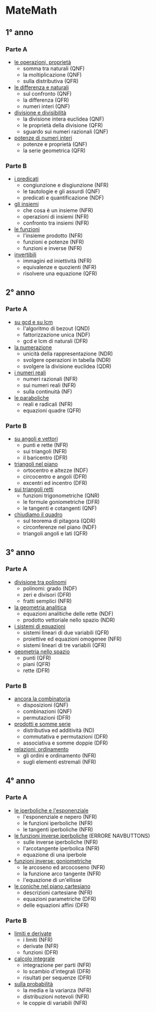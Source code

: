 # MateMath

## 1° anno

### Parte A

- <a href="1°A/1°A_1.html">le operazioni, proprietà</a>
  - somma tra naturali (QNF)
  - la moltiplicazione (QNF)
  - sulla distributiva (QFR)
- <a href="1°A/1°A_2.html">le differenza e naturali</a>
  - sul confronto (QNF)
  - la differenza (QFR)
  - numeri interi (QNF)
- <a href="1°A/1°A_3.html">divisione e divisibilità</a>
  - la divisione intera euclidea (QNF)
  - le proprietà della divisione (QFR)
  - sguardo sui numeri razionali (QNF)
- <a href="1°A/1°A_4.html">potenze di numeri interi</a>
  - potenze e proprietà (QNF)
  - la serie geometrica (QFR)

### Parte B

- <a href="1°B/1°B_1.html">i predicati</a>
  - congiunzione e disgiunzione (NFR)
  - le tautologie e gli assurdi (QNF)
  - predicati e quantificazione (NDF)
- <a href="1°B/1°B_2.html">gli insiemi</a>
  - che cosa è un insieme (NFR)
  - operazioni di insiemi (NFR)
  - confronto tra insiemi (NFR)
- <a href="1°B/1°B_3.html">le funzioni</a>
  - l'insieme prodotto (NFR)
  - funzioni e potenze (NFR)
  - funzioni e inverse (NFR)
- <a href="1°B/1°B_4.html">invertibili</a>
  - immagini ed iniettività (NFR)
  - equivalenze e quozienti (NFR)
  - risolvere una equazione (QFR)

## 2° anno

### Parte A

- <a href="2°A/2°A_1.html">su gcd e su lcm</a>
  - l'algoritmo di bezout (QND)
  - fattorizzazione unica (NDF)
  - gcd e lcm di naturali (DFR)
- <a href="2°A/2°A_2.html">la numerazione</a>
  - unicità della rappresentazione (NDR)
  - svolgere operazioni in tabella (NDR)
  - svolgere la divisione euclidea (QDR)
- <a href="2°A/2°A_3.html">i numeri reali</a>
  - numeri razionali (NFR)
  - sui numeri reali (NFR)
  - sulla continuità (NF)
- <a href="2°A/2°A_4.html">le paraboliche</a>
  - reali e radicali (NFR)
  - equazioni quadre (QFR)

### Parte B

- <a href="2°B/2°B_1.html">su angoli e vettori</a>
  - punti e rette (NFR)
  - sui triangoli (NFR)
  - il baricentro (DFR)
- <a href="2°B/2°B_2.html">triangoli nel piano</a>
  - ortocentro e altezze (NDF)
  - circocentro e angoli (DFR)
  - excentri ed incentro (DFR)
- <a href="2°B/2°B_3.html">sui triangoli retti</a>
  - funzioni trigonometriche (QNR)
  - le formule goniometriche (DFR)
  - le tangenti e cotangenti (QNF)
- <a href="2°B/2°B_4.html">chiudiamo il quadro</a>
  - sul teorema di pitagora (QDR)
  - circonferenze nel piano (NDF)
  - triangoli angoli e lati (QFR)

## 3° anno

### Parte A

- <a href="3°A/3°A_1.html">divisione tra polinomi</a>
  - polinomi: grado (NDF)
  - zeri e divisori (DFR)
  - fratti semplici (NFR)
- <a href="3°A/3°A_2.html">la geometria analitica</a>
  - equazioni analitiche delle rette (NDF)
  - prodotto vettoriale nello spazio (NDR)
- <a href="3°A/3°A_3.html">i sistemi di equazioni</a>
  - sistemi lineari di due variabili (QFR)
  - proiettive ed equazioni omogenee (NFR)
  - sistemi lineari di tre variabili (QFR)
- <a href="3°A/3°A_4.html">geometria nello spazio</a>
  - punti (QFR)
  - piani (QFR)
  - rette (DFR)

### Parte B

- <a href="3°B/3°B_1.html">ancora la combinatoria</a>
  - disposizioni (QNF)
  - combinazioni (QNF)
  - permutazioni (DFR)
- <a href="3°B/3°B_2.html">prodotti e somme serie</a>
  - distributiva ed additività (ND)
  - commutativa e permutazioni (DFR)
  - associativa e somme doppie (DFR)
- <a href="3°B/3°B_3.html">relazioni: ordinamento</a>
  - gli ordini e ordinamento (NFR)
  - sugli elementi estremali (NFR)

## 4° anno

### Parte A

- <a href="4°A/4°A_1.html">le iperboliche e l'esponenziale</a>
  - l'esponenziale e nepero (NFR)
  - le funzioni iperboliche (NFR)
  - le tangenti iperboliche (NFR)
- <a href="4°A/4°A_2.html">le funzioni inverse iperboliche</a> (ERRORE NAVBUTTONS)
  - sulle inverse iperboliche (NFR)
  - l'arcotangente iperbolica (NFR)
  - equazione di una iperbole
- <a href="4°A/4°A_3.html">funzioni inverse: goniometriche</a>
  - le arcoseno ed arcocoseno (NFR)
  - la funzione arco tangente (NFR)
  - l'equazione di un'ellisse
- <a href="4°A/4°A_4.html">le coniche nel piano cartesiano</a>
  - descrizioni cartesiane (NFR)
  - equazioni parametriche (DFR)
  - delle equazioni affini (DFR)

### Parte B

- <a href="4°B/4°B_2.html">limiti e derivate</a>
  - i limiti (NFR)
  - derivate (NFR)
  - funzioni (DFR)
- <a href="4°B/4°B_3.html">calcolo integrale</a>
  - integrazione per parti (NFR)
  - lo scambio d'integrali (DFR)
  - risultati per sequenze (DFR)
- <a href="4°B/4°B_4.html">sulla probabilità</a>
  - la media e la varianza (NFR)
  - distribuzioni notevoli (NFR)
  - le coppie di variabili (NFR)
